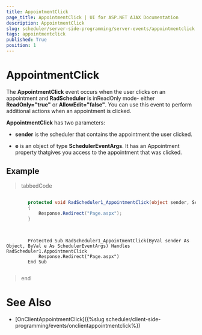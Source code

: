 ```yaml
---
title: AppointmentClick
page_title: AppointmentClick | UI for ASP.NET AJAX Documentation
description: AppointmentClick
slug: scheduler/server-side-programming/server-events/appointmentclick
tags: appointmentclick
published: True
position: 1
---
```


# AppointmentClick



The __AppointmentClick__ event occurs when the user clicks on an appointment and __RadScheduler__ is inReadOnly mode- either __ReadOnly="true"__ or __AllowEdit="false"__. You can use this event to perform additional actions when an appointment is clicked.

__AppointmentClick__ has two parameters:

* __sender__ is the scheduler that contains the appointment the user clicked.

* __e__ is an object of type __SchedulerEventArgs__. It has an Appointment property thatgives you access to the appointment that was clicked.

## Example



>tabbedCode

````C#
	
	    protected void RadScheduler1_AppointmentClick(object sender, SchedulerEventArgs e)
	    {
	        Response.Redirect("Page.aspx");
	    }  
	
````



````VB.NET
	
	    Protected Sub RadScheduler1_AppointmentClick(ByVal sender As Object, ByVal e As SchedulerEventArgs) Handles RadScheduler1.AppointmentClick
	        Response.Redirect("Page.aspx")
	    End Sub
	
````


>end

# See Also

 * [OnClientAppointmentClick]({%slug scheduler/client-side-programming/events/onclientappointmentclick%})
